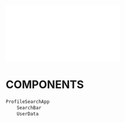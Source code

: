 ![ClickMe](./src/design/Assignment.pdf)
# COMPONENTS

    ProfileSearchApp
        SearchBar
        UserData

